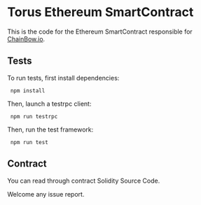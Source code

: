 
 # Torus Ethereum SmartContract
 
 This is the code for the Ethereum SmartContract responsible for [ChainBow.io](https://chainbow.io/).
 
 
 ## Tests
 
 To run tests, first install dependencies:
 
     npm install
 
 Then, launch a testrpc client:
 
     npm run testrpc
 
 Then, run the test framework:
 
     npm run test
 
 ## Contract
 
 You can read through contract Solidity Source Code.
 
 Welcome any issue report.
 
